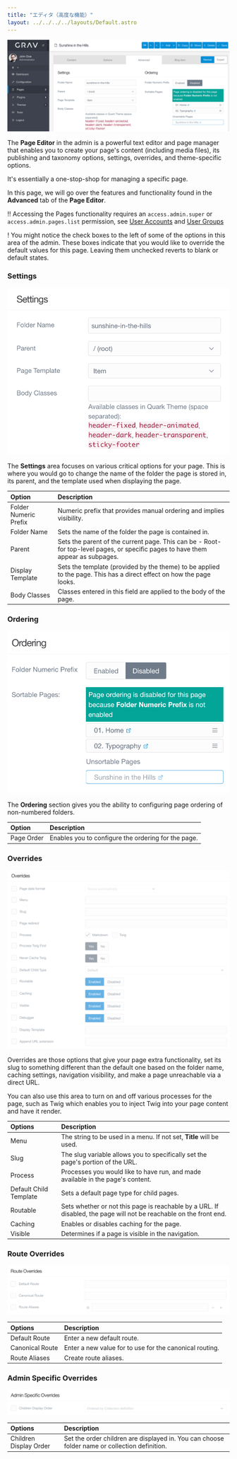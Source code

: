 ```yaml
---
title: "エディタ（高度な機能）"
layout: ../../../../layouts/Default.astro
---
```


![Admin Page Editor](page-advanced.png)

The **Page Editor** in the admin is a powerful text editor and page manager that enables you to create your page's content (including media files), its publishing and taxonomy options, settings, overrides, and theme-specific options.

It's essentially a one-stop-shop for managing a specific page.

In this page, we will go over the features and functionality found in the **Advanced** tab of the **Page Editor**.

!! Accessing the Pages functionality requires an `access.admin.super` or `access.admin.pages.list` permission, see [User Accounts](/admin-panel/accounts/users) and [User Groups](/admin-panel/accounts/groups)

! You might notice the check boxes to the left of some of the options in this area of the admin. These boxes indicate that you would like to override the default values for this page. Leaving them unchecked reverts to blank or default states.

### Settings

![Admin Page Editor](page-advanced-settings.png)

The **Settings** area focuses on various critical options for your page. This is where you would go to change the name of the folder the page is stored in, its parent, and the template used when displaying the page.

| Option                | Description                                                                                                                      |
| :-----                | :-----                                                                                                                           |
| Folder Numeric Prefix | Numeric prefix that provides manual ordering and implies visibility.                                                             |
| Folder Name           | Sets the name of the folder the page is contained in.                                                                            |
| Parent                | Sets the parent of the current page. This can be - Root- for top-level pages, or specific pages to have them appear as subpages. |
| Display Template      | Sets the template (provided by the theme) to be applied to the page. This has a direct effect on how the page looks.             |
| Body Classes          | Classes entered in this field are applied to the body of the page.                                                               |

### Ordering

![Admin Page Editor](page-advanced-ordering.png)

The **Ordering** section gives you the ability to configuring page ordering of non-numbered folders.

| Option     | Description                                         |
| :-----     | :-----                                              |
| Page Order | Enables you to configure the ordering for the page. |

### Overrides

![Admin Page Editor](page-advanced-overrides.png)

Overrides are those options that give your page extra functionality, set its slug to something different than the default one based on the folder name, caching settings, navigation visibility, and make a page unreachable via a direct URL.

You can also use this area to turn on and off various processes for the page, such as Twig which enables you to inject Twig into your page content and have it render.

| Options                | Description                                                                                                        |
| :-----                 | :-----                                                                                                             |
| Menu                   | The string to be used in a menu.  If not set, <b>Title</b> will be used.                                           |
| Slug                   | The slug variable allows you to specifically set the page's portion of the URL.                                    |
| Process                | Processes you would like to have run, and made available in the page's content.                                    |
| Default Child Template | Sets a default page type for child pages.                                                                          |
| Routable               | Sets whether or not this page is reachable by a URL. If disabled, the page will not be reachable on the front end. |
| Caching                | Enables or disables caching for the page.                                                                          |
| Visible                | Determines if a page is visible in the navigation.                                                                 |

### Route Overrides

![Admin Page Editor](page-advanced-route.png)

| Options         | Description                                             |
| :-----          | :-----                                                  |
| Default Route   | Enter a new default route.                              |
| Canonical Route | Enter a new value for to use for the canonical routing. |
| Route Aliases   | Create route aliases.                                   |

### Admin Specific Overrides

![Admin Page Editor](page-advanced-admin.png)

| Options                | Description                                                                                   |
| :-----                 | :-----                                                                                        |
| Children Display Order | Set the order children are displayed in. You can choose folder name or collection definition. |


